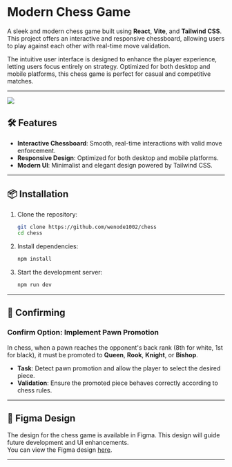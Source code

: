 # Modern Chess Game  

A sleek and modern chess game built using **React**, **Vite**, and **Tailwind CSS**. This project offers an interactive and responsive chessboard, allowing users to play against each other with real-time move validation.  

The intuitive user interface is designed to enhance the player experience, letting users focus entirely on strategy. Optimized for both desktop and mobile platforms, this chess game is perfect for casual and competitive matches.  

---
<img src="https://github.com/user-attachments/assets/4ca19524-085c-4d5b-b341-49ed5391c786" />

## 🛠️ Features  

- **Interactive Chessboard**: Smooth, real-time interactions with valid move enforcement.  
- **Responsive Design**: Optimized for both desktop and mobile platforms.  
- **Modern UI**: Minimalist and elegant design powered by Tailwind CSS.  

---

## 📦 Installation  

1. Clone the repository:  
   ```bash  
   git clone https://github.com/wenode1002/chess  
   cd chess
   ```  

2. Install dependencies:  
   ```bash  
   npm install  
   ```  

3. Start the development server:  
   ```bash  
   npm run dev  
   ```  

---

## 🧪 Confirming  

### Confirm Option: Implement Pawn Promotion  

In chess, when a pawn reaches the opponent's back rank (8th for white, 1st for black), it must be promoted to **Queen**, **Rook**, **Knight**, or **Bishop**.  

- **Task**: Detect pawn promotion and allow the player to select the desired piece.  
- **Validation**: Ensure the promoted piece behaves correctly according to chess rules.

---

## 🎨 Figma Design  

The design for the chess game is available in Figma. This design will guide future development and UI enhancements.  
You can view the Figma design [here](https://www.figma.com/file/5Wjg2lRxftykzd4nwG9TvD/Modern-Chess-Game?node-id=0-1&p=f&t=G3AbebjFu79wNc5Y-0).

---
